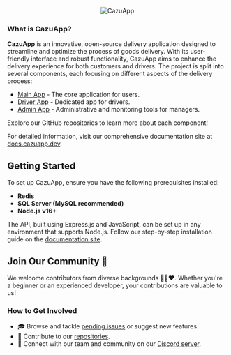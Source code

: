 <p align="center">
  <img src="https://www.cazuapp.dev/assets/images/logo.png" alt="CazuApp">
</p>

### What is CazuApp?

**CazuApp** is an innovative, open-source delivery application designed to streamline and optimize the process of goods delivery. With its user-friendly interface and robust functionality, CazuApp aims to enhance the delivery experience for both customers and drivers. The project is split into several components, each focusing on different aspects of the delivery process:

- [Main App](https://github.com/cazuapp/main-app) - The core application for users.
- [Driver App](https://github.com/cazuapp/driver-app) - Dedicated app for drivers.
- [Admin App](https://github.com/cazuapp/admin-app) - Administrative and monitoring tools for managers.

Explore our GitHub repositories to learn more about each component!

For detailed information, visit our comprehensive documentation site at [docs.cazuapp.dev](https://docs.cazuapp.dev/).

## Getting Started

To set up CazuApp, ensure you have the following prerequisites installed:

- **Redis**
- **SQL Server (MySQL recommended)**
- **Node.js v16+**

The API, built using Express.js and JavaScript, can be set up in any environment that supports Node.js. Follow our step-by-step installation guide on the [documentation site](https://docs.cazuapp.dev/api/core/installation).

## Join Our Community 👋

We welcome contributors from diverse backgrounds 🌈👨❤️. Whether you're a beginner or an experienced developer, your contributions are valuable to us!

### How to Get Involved

- 🎓 Browse and tackle [pending issues](https://github.com/cazuapp/main-app/issues) or suggest new features.
- 🌵 Contribute to our [repositories](https://github.com/cazuapp).
- 💬 Connect with our team and community on our [Discord server](https://discord.cazuapp.dev).

